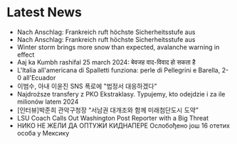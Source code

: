 # Latest News
-  Nach Anschlag: Frankreich ruft höchste Sicherheitsstufe aus
-  Nach Anschlag: Frankreich ruft höchste Sicherheitsstufe aus
-  Winter storm brings more snow than expected, avalanche warning in effect
-  Aaj ka Kumbh rashifal 25 march 2024: बेवजह वाद-विवाद हो सकता है
-  L'Italia all'americana di Spalletti funziona: perle di Pellegrini e Barella, 2-0 all'Ecuador
-  이범수, 아내 이윤진 SNS 폭로에 "법정서 대응하겠다"
-  Najdroższe transfery z PKO Ekstraklasy. Typujemy, kto odejdzie i za ile milionów latem 2024
-  [인터뷰]박준희 관악구청장 “서남권 대개조와 함께 미래첨단도시 도약”
-  LSU Coach Calls Out Washington Post Reporter with a Big Threat
-  НИКО НЕ ЖЕЛИ ДА ОПТУЖИ КИДНАПЕРЕ Ослобођено још 16 отетих особа у Мексику
